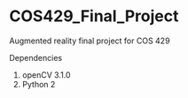 # COS429_Final_Project
Augmented reality final project for COS 429

Dependencies
1) openCV 3.1.0
2) Python 2

